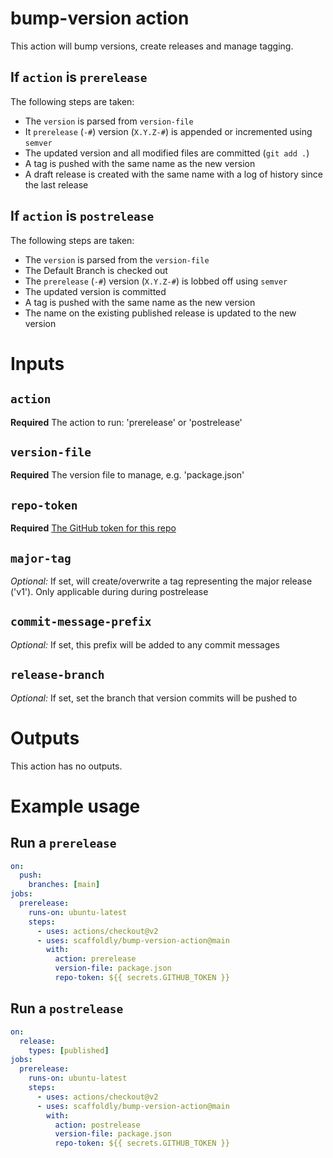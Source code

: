 # bump-version action

This action will bump versions, create releases and manage tagging.

## If `action` is `prerelease`

The following steps are taken:

- The `version` is parsed from `version-file`
- It `prerelease` (`-#`) version (`X.Y.Z-#`) is appended or incremented using `semver`
- The updated version and all modified files are committed (`git add .`)
- A tag is pushed with the same name as the new version
- A draft release is created with the same name with a log of history since the last release

## If `action` is `postrelease`

The following steps are taken:

- The `version` is parsed from the `version-file`
- The Default Branch is checked out
- The `prerelease` (`-#`) version (`X.Y.Z-#`) is lobbed off using `semver`
- The updated version is committed
- A tag is pushed with the same name as the new version
- The name on the existing published release is updated to the new version

# Inputs

## `action`

**Required** The action to run: 'prerelease' or 'postrelease'

## `version-file`

**Required** The version file to manage, e.g. 'package.json'

## `repo-token`

**Required** [The GitHub token for this repo](https://docs.github.com/en/actions/reference/authentication-in-a-workflow#example-passing-github_token-as-an-input)

## `major-tag`

_Optional:_ If set, will create/overwrite a tag representing the major release ('v1'). Only applicable during during postrelease

## `commit-message-prefix`

_Optional:_ If set, this prefix will be added to any commit messages

## `release-branch`

_Optional:_ If set, set the branch that version commits will be pushed to

# Outputs

This action has no outputs.

# Example usage

## Run a `prerelease`

```yaml
on:
  push:
    branches: [main]
jobs:
  prerelease:
    runs-on: ubuntu-latest
    steps:
      - uses: actions/checkout@v2
      - uses: scaffoldly/bump-version-action@main
        with:
          action: prerelease
          version-file: package.json
          repo-token: ${{ secrets.GITHUB_TOKEN }}
```

## Run a `postrelease`

```yaml
on:
  release:
    types: [published]
jobs:
  prerelease:
    runs-on: ubuntu-latest
    steps:
      - uses: actions/checkout@v2
      - uses: scaffoldly/bump-version-action@main
        with:
          action: postrelease
          version-file: package.json
          repo-token: ${{ secrets.GITHUB_TOKEN }}
```

